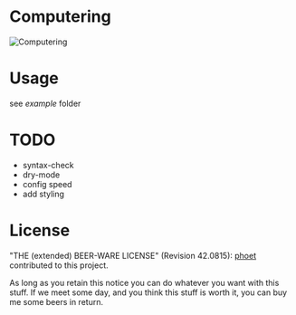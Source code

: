 # Computering

![Computering](https://peepcode.com/blog/2013/charismatic-duo/img/dinosaur-hands.gif)

# Usage

see _example_ folder

# TODO

* syntax-check
* dry-mode
* config speed
* add styling

# License

"THE (extended) BEER-WARE LICENSE" (Revision 42.0815): [phoet](mailto:ps@nofail.de) contributed to this project.

As long as you retain this notice you can do whatever you want with this stuff.
If we meet some day, and you think this stuff is worth it, you can buy me some beers in return.
